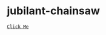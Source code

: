 # jubilant-chainsaw
[`Click Me`](https://heroku.com/deploy?template=https://github.com/itsmedell/CloudBot)
